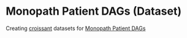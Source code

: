 # Monopath Patient DAGs (Dataset)
Creating [croissant](https://github.com/mlcommons/croissant) datasets for [Monopath Patient DAGs](https://github.com/DaneshjouLab/DynamicData)

